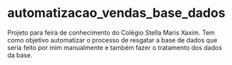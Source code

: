 # automatizacao_vendas_base_dados
Projeto para feira de conhecimento do Colégio Stella Maris Xaxim. Tem como objetivo automatizar o processo de resgatar a base de dados que seria feito por mim manualmente e também fazer o tratamento dos dados da base.
